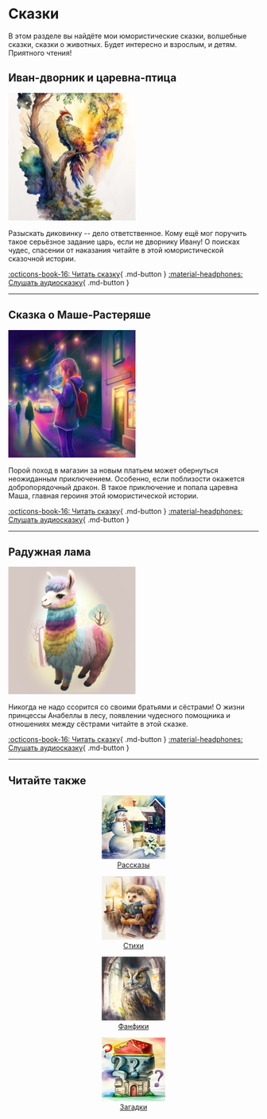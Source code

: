 # Сказки

В этом разделе вы найдёте мои юмористические сказки, волшебные сказки, сказки о животных. Будет интересно и взрослым, и детям. Приятного чтения!

## Иван-дворник и царевна-птица

![Царевна-птица](../images/small/bird-princess.jpg)

Разыскать диковинку -- дело ответственное. Кому ещё мог поручить такое серьёзное задание царь, если не  дворнику Ивану! О поисках чудес, спасении от наказания читайте в этой юмористической сказочной истории.

[:octicons-book-16: Читать сказку](Ivan-dvornik.md){ .md-button }
[:material-headphones: Слушать аудиосказку](../audio/tales/Ivan-dvornik.mp3){ .md-button }

---

## Сказка о Маше-Растеряше

![Маша-Растеряша](../images/small/masha.jpg)

Порой поход в магазин за новым платьем может обернуться неожиданным приключением. Особенно, если поблизости окажется добропорядочный дракон. В такое приключение и попала царевна Маша, главная героиня этой юмористической истории.

[:octicons-book-16: Читать сказку](Masha-rasteryasha.md){ .md-button }
[:material-headphones: Слушать аудиосказку](../audio/tales/Masha-rasteryasha.mp3){ .md-button }

---

## Радужная лама

![Радужная лама](../images/small/rainbow-lama.jpg)

Никогда не надо ссорится со своими братьями и сёстрами! О жизни принцессы Анабеллы в лесу, появлении чудесного помощника и отношениях между сёстрами читайте в этой сказке.

[:octicons-book-16: Читать сказку](rainbow-lama.md){ .md-button }
[:material-headphones: Слушать аудиосказку](../audio/tales/rainbow-lama.mp3){ .md-button }

---

## Читайте также

<div align="center">

<div class="menu-figures">
<a href="../stories">
<figure><img class="menu-img" width="128" height="128" src="../images/small/snowman.jpg" />
<figcaption>Рассказы</figcaption>
</figure></a>
</div>

<div class="menu-figures">
<a href="../poems">
<figure><img class="menu-img" width="128" height="128" src="../images/small/dad-hedgehog.jpg" />
<figcaption>Стихи</figcaption>
</figure></a>
</div>

<div class="menu-figures">
<a href="../fanfics">
<figure><img class="menu-img" width="128" height="128" src="../images/small/filiamon.jpg" />
<figcaption>Фанфики</figcaption>
</figure></a>
</div>

<div class="menu-figures">
<a href="../riddles">
<figure><img class="menu-img" width="128" height="128" src="../images/small/riddles.jpg" />
<figcaption>Загадки</figcaption>
</figure></a>
</div>

</div>
